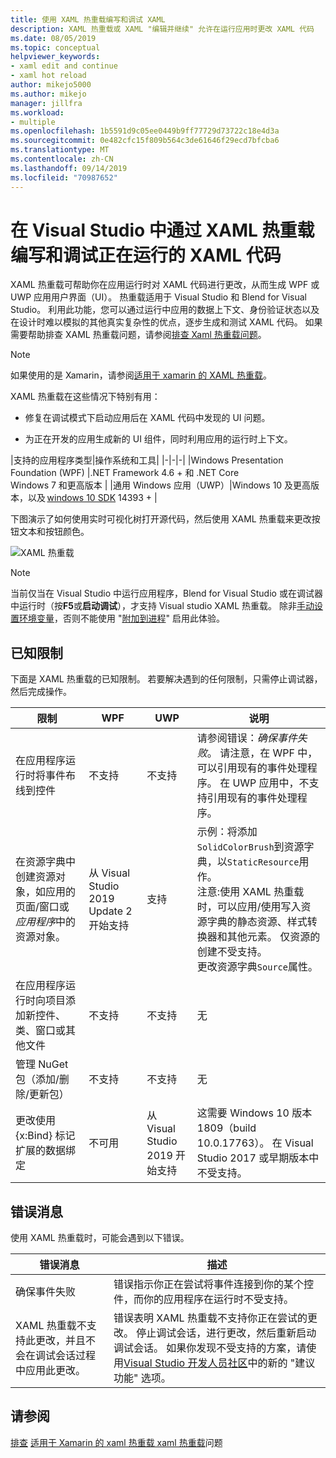 ```yaml
---
title: 使用 XAML 热重载编写和调试 XAML
description: XAML 热重载或 XAML "编辑并继续" 允许在运行应用时更改 XAML 代码
ms.date: 08/05/2019
ms.topic: conceptual
helpviewer_keywords:
- xaml edit and continue
- xaml hot reload
author: mikejo5000
ms.author: mikejo
manager: jillfra
ms.workload:
- multiple
ms.openlocfilehash: 1b5591d9c05ee0449b9ff77729d73722c18e4d3a
ms.sourcegitcommit: 0e482cfc15f809b564c3de61646f29ecd7bfcba6
ms.translationtype: MT
ms.contentlocale: zh-CN
ms.lasthandoff: 09/14/2019
ms.locfileid: "70987652"
---
```

# <a name="write-and-debug-running-xaml-code-with-xaml-hot-reload-in-visual-studio"></a>在 Visual Studio 中通过 XAML 热重载编写和调试正在运行的 XAML 代码

XAML 热重载可帮助你在应用运行时对 XAML 代码进行更改，从而生成 WPF 或 UWP 应用用户界面（UI）。 热重载适用于 Visual Studio 和 Blend for Visual Studio。 利用此功能，您可以通过运行中应用的数据上下文、身份验证状态以及在设计时难以模拟的其他真实复杂性的优点，逐步生成和测试 XAML 代码。 如果需要帮助排查 XAML 热重载问题，请参阅[排查 Xaml 热重载问题](xaml-hot-reload-troubleshooting.md)。

> [!NOTE]
> 如果使用的是 Xamarin，请参阅[适用于 xamarin 的 XAML 热重载](/xamarin/xamarin-forms/xaml/hot-reload)。

XAML 热重载在这些情况下特别有用：

* 修复在调试模式下启动应用后在 XAML 代码中发现的 UI 问题。

* 为正在开发的应用生成新的 UI 组件，同时利用应用的运行时上下文。

|支持的应用程序类型|操作系统和工具|
|-|-|-|
|Windows Presentation Foundation (WPF) |.NET Framework 4.6 + 和 .NET Core</br>Windows 7 和更高版本 |
|通用 Windows 应用（UWP）|Windows 10 及更高版本，以及 [windows 10 SDK](https://developer.microsoft.com/windows/downloads/windows-10-sdk) 14393 + |

下图演示了如何使用实时可视化树打开源代码，然后使用 XAML 热重载来更改按钮文本和按钮颜色。

![XAML 热重载](../debugger/media/xaml-hot-reload-using.gif)

> [!NOTE]
> 当前仅当在 Visual Studio 中运行应用程序，Blend for Visual Studio 或在调试器中运行时（按**F5**或**启动调试**），才支持 Visual studio XAML 热重载。 除非[手动设置环境变量](xaml-hot-reload-troubleshooting.md#verify-that-you-use-start-debugging-rather-than-attach-to-process)，否则不能使用 "[附加到进程](../debugger/attach-to-running-processes-with-the-visual-studio-debugger.md)" 启用此体验。

## <a name="known-limitations"></a>已知限制

下面是 XAML 热重载的已知限制。 若要解决遇到的任何限制，只需停止调试器，然后完成操作。

|限制|WPF|UWP|说明|
|-|-|-|-|
|在应用程序运行时将事件布线到控件|不支持|不支持|请参阅错误：*确保事件失败*。 请注意，在 WPF 中，可以引用现有的事件处理程序。 在 UWP 应用中，不支持引用现有的事件处理程序。|
|在资源字典中创建资源对象，如应用的页面/窗口或*应用程序*中的资源对象。|从 Visual Studio 2019 Update 2 开始支持|支持|示例：将添加`SolidColorBrush`到资源字典，以`StaticResource`用作。</br>注意:使用 XAML 热重载时，可以应用/使用写入资源字典的静态资源、样式转换器和其他元素。 仅资源的创建不受支持。</br> 更改资源字典`Source`属性。|
|在应用程序运行时向项目添加新控件、类、窗口或其他文件|不支持|不支持|无|
|管理 NuGet 包（添加/删除/更新包）|不支持|不支持|无|
|更改使用 {x:Bind} 标记扩展的数据绑定|不可用|从 Visual Studio 2019 开始支持|这需要 Windows 10 版本1809（build 10.0.17763）。 在 Visual Studio 2017 或早期版本中不受支持。|

## <a name="error-messages"></a>错误消息

使用 XAML 热重载时，可能会遇到以下错误。

|错误消息|描述|
|-|-|
|确保事件失败|错误指示你正在尝试将事件连接到你的某个控件，而你的应用程序在运行时不受支持。|
|XAML 热重载不支持此更改，并且不会在调试会话过程中应用此更改。|错误表明 XAML 热重载不支持你正在尝试的更改。 停止调试会话，进行更改，然后重新启动调试会话。 如果你发现不受支持的方案，请使用[Visual Studio 开发人员社区](https://developercommunity.visualstudio.com/spaces/8/index.html)中的新的 "建议功能" 选项。 |

## <a name="see-also"></a>请参阅

[排查](xaml-hot-reload-troubleshooting.md)
[适用于 Xamarin 的 xaml 热重载 xaml 热重载](/xamarin/xamarin-forms/xaml/hot-reload)问题